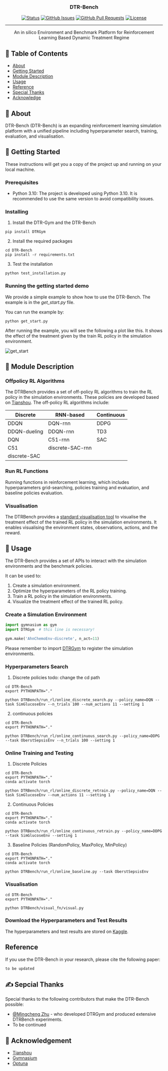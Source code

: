 <h3 align="center">DTR-Bench</h3>

<div align="center">

  [![Status](https://img.shields.io/badge/status-active-success.svg)]() 
  [![GitHub Issues](https://img.shields.io/github/issues/kylelobo/The-Documentation-Compendium.svg)](https://github.com/GilesLuo/SimMedEnv/issues)
  [![GitHub Pull Requests](https://img.shields.io/github/issues-pr/kylelobo/The-Documentation-Compendium.svg)](https://github.com/GilesLuo/SimMedEnv/pulls)
  [![License](https://img.shields.io/badge/license-MIT-blue.svg)](/LICENSE)

</div>

---

<p align="center"> An in silico Environment and Benchmark Platform for Reinforcement Learning Based Dynamic Treatment Regime
    <br> 
</p>

## 📝 Table of Contents
- [About](#about)
- [Getting Started](#getting_started)
- [Module Description](#module_description)
- [Usage](#usage)
- [Reference](#reference)
- [Special Thanks](#special_thanks)
- [Acknowledge](#ccknowledgement)

## 🧐 About <a name = "about"></a>
DTR-Bench (DTR-Bench) is an expanding reinforcement learning simulation platform with a unified pipeline including hyperparameter search, training, evaluation, and visualisation.
## 🏁 Getting Started <a name = "getting_started"></a>
These instructions will get you a copy of the project up and running on your local machine.

### Prerequisites
+ Python 3.10: The project is developed using Python 3.10. It is recommended to use the same version to avoid compatibility issues.

### Installing
1. Install the DTR-Gym and the DTR-Bench
```
pip install DTRGym
```
2. Install the required packages
```
cd DTR-Bench
pip install -r requirements.txt
```

3. Test the installation
```
python test_installation.py
```

### Running the getting started demo
We provide a simple example to show how to use the DTR-Bench. The example is in the *get_start.py* file.

You can run the example by:
```
python get_start.py
```

After running the example, you will see the following a plot like this. It shows the effect of the treatment given by the train RL policy in the simulation environment.

![get_start](demo/demo_visual.png)

## 🎈 Module Description <a name="module_description"></a>

### Offpolicy RL Algorithms
The DTRBench provides a set of off-policy RL algorithms to train the RL policy in the simulation environments. These policies are developed based on [Tianshou](https://github.com/thu-ml/tianshou). The off-policy RL algorithms include:

| Discrete       | RNN-based       | Continuous |
|----------------|-----------------|------------|
| DDQN           | DQN-rnn         | DDPG       |
| DDQN-dueling   | DDQN-rnn        | TD3        |
| DQN            | C51-rnn         | SAC        |
| C51            | discrete-SAC-rnn|            |
| discrete-SAC   |                 |            |

### Run RL Functions
Running functions in reinforcement learning, which includes hyperparameters grid-searching, policies training and evaluation, and baseline policies evaluation.


### Visualisation
The DTRBench provides a [standard visualisation tool](DTRBench/visual_fn/env_vis_fn.py) to visualise the treatment effect of the trained RL policy in the simulation environments. It enables visualising the environment states, observations, actions, and the reward.


## 🔧 Usage <a name = "usage"></a>
The DTR-Bench provides a set of APIs to interact with the simulation environments and the benchmark policies.

It can be used to:
1. Create a simulation environment.
2. Optimize the hyperparameters of the RL policy training.
3. Train a RL policy in the simulation environments.
4. Visualize the treatment effect of the trained RL policy.

### Create a Simulation Environment
```python
import gymnasium as gym
import DTRGym  # this line is necessary!

gym.make('AhnChemoEnv-discrete', n_act=11)
```
Please remember to import [DTRGym](DTRGym/__init__.py) to register the simulation environments.

### Hyperparameters Search
1. Discrete policies
todo: change the cd path
```
cd DTR-Bench
export PYTHONPATH="."

python DTRBench/run_rl/online_discrete_search.py --policy_name=DQN --task SimGlucoseEnv --n_trials 100 --num_actions 11 --setting 1
```
2. continuous policies
```
cd DTR-Bench
export PYTHONPATH="."

python DTRBench/run_rl/online_continuous_search.py --policy_name=DDPG --task OberstSepsisEnv --n_trials 100 --setting 1
```

### Online Training and Testing
1. Discrete Policies
```
cd DTR-Bench
export PYTHONPATH="."
conda activate torch

python DTRBench/run_rl/online_discrete_retrain.py --policy_name=DQN --task SimGlucoseEnv --num_actions 11 --setting 1
````

2. Continuous Policies
```
cd DTR-Bench
export PYTHONPATH="."
conda activate torch

python DTRBench/run_rl/online_continuous_retrain.py --policy_name=DDPG --task SimGlucoseEnv --setting 1
```

3. Baseline Policies (RandomPolicy, MaxPolicy, MinPolicy)
```
cd DTR-Bench
export PYTHONPATH="."
conda activate torch

python DTRBench/run_rl/online_baseline.py --task OberstSepsisEnv
```

### Visualisation
```
cd DTR-Bench
export PYTHONPATH="."

python DTRBench/visual_fn/visual.py
```

### Download the Hyperparameters and Test Results
The hyperparameters and test results are stored on [Kaggle](https://www.kaggle.com/datasets/mingchengzhu/dtr-bench-hyperparameters-and-test-results).

## Reference <a name = "reference"></a>
If you use the DTR-Bench in your research, please cite the following paper:
```
to be updated
```

## ✍️ Sepcial Thanks <a name = "special_thanks"></a>
Special thanks to the following contributors that make the DTR-Bench possible:
- [@Mingcheng Zhu](https://github.com/JasonZuu) - who developed DTRGym and produced extensive DTRBench experiments.
- To be continued

## 🎉 Acknowledgement <a name = "acknowledgement"></a>
  - [Tianshou](https://github.com/thu-ml/tianshou)
  - [Gymnasium](https://github.com/Farama-Foundation/Gymnasium)
  - [Optuna](https://github.com/optuna/optuna)
